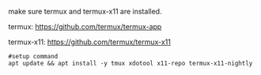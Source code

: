 make sure termux and termux-x11 are installed.



termux: https://github.com/termux/termux-app



termux-x11: https://github.com/termux/termux-x11


```
#setup command
apt update && apt install -y tmux xdotool x11-repo termux-x11-nightly
```
